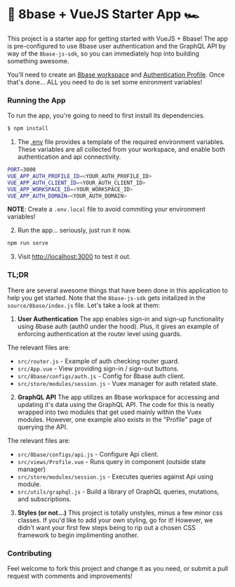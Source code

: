 # 🎱 8base + VueJS Starter App 🏎️

This project is a starter app for getting started with VueJS + 8base! The app is pre-configured to use 8base user authentication and the GraphQL API by way of the `8base-js-sdk`, so you can immediately hop into building something awesome. 

You'll need to create an [8base workspace](https://app.8base.com) and [Authentication Profile](https://docs.8base.com/8base-console/authentication#8base-authentication). Once that's done... ALL you need to do is set some enironment variables!  

### Running the App
To run the app, you're going to need to first install its dependencies.

```sh
$ npm install
```
1. The [.env](./.env) file provides a template of the required environment variables. These variables are all collected from your workspace, and enable both authentication and api connectivity.

```sh
PORT=3000
VUE_APP_AUTH_PROFILE_ID=<YOUR_AUTH_PROFILE_ID>
VUE_APP_AUTH_CLIENT_ID=<YOUR_AUTH_CLIENT_ID>
VUE_APP_WORKSPACE_ID=<YOUR_WORKSPACE_ID>
VUE_APP_AUTH_DOMAIN=<YOUR_AUTH_DOMAIN>
```

**NOTE**: Create a `.env.local` file to avoid commiting your environment variables!

2. Run the app... seriously, just run it now.

```sh
npm run serve
```

3. Visit [http://localhost:3000](http://localhost:3000) to test it out.

### TL;DR
There are several awesome things that have been done in this application to help you get started. Note that the `8base-js-sdk` gets initalized in the `source/8base/index.js` file. Let's take a look at them:

1. **User Authentication**
The app enables sign-in and sign-up functionality using 8base auth (auth0 under the hood). Plus, it gives an example of enforcing authentication at the router level using guards.

The relevant files are:
* `src/router.js` - Example of auth checking router guard.
* `src/App.vue` - View providing sign-in / sign-out buttons.
* `src/8base/configs/auth.js` - Config for 8base auth client.
* `src/store/modules/session.js` - Vuex manager for auth related state.

2. **GraphQL API**
The app utilizes an 8base workspace for accessing and updating it's data using the GraphQL API. The code for this is neatly wrapped into two modules that get used mainly within the Vuex modules. However, one example also exists in the "Profile" page of querying the API.

The relevant files are:
* `src/8base/configs/api.js` - Configure Api client.
* `src/views/Profile.vue` - Runs query in component (outside state manager)
* `src/store/modules/session.js` - Executes queries against Api using module.
* `src/utils/graphql.js` - Build a library of GraphQL queries, mutations, and subscriptions.

3. **Styles (or not...)**
This project is totally unstyles, minus a few minor css classes. If you'd like to add your own styling, go for it! However, we didn't want your first few steps being to rip out a chosen CSS framework to begin implimenting another.

### Contributing
Feel welcome to fork this project and change it as you need, or submit a pull request with comments and improvements!
